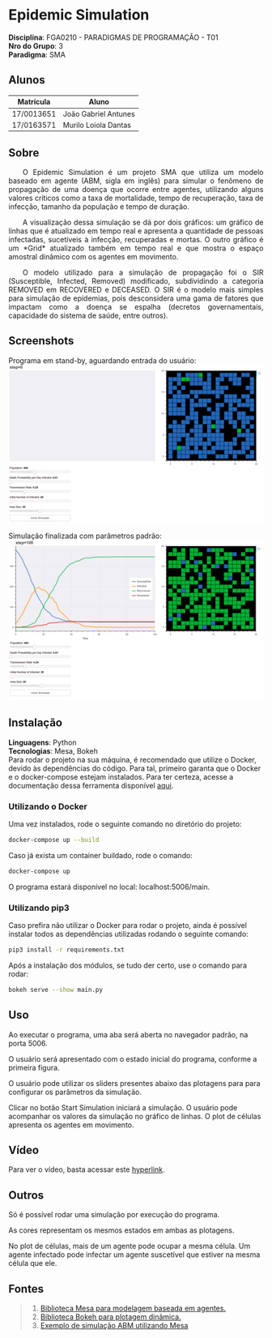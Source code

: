 # Epidemic Simulation

**Disciplina**: FGA0210 - PARADIGMAS DE PROGRAMAÇÃO - T01 <br>
**Nro do Grupo**: 3<br>
**Paradigma**: SMA<br>

## Alunos
|Matrícula | Aluno |
| -- | -- |
| 17/0013651 | João Gabriel Antunes |
| 17/0163571 | Murilo Loiola Dantas |

## Sobre 
<p align="justify">&emsp;&emsp;O Epidemic Simulation é um projeto SMA que utiliza um modelo baseado em agente (ABM, sigla em inglês) para simular o fenômeno de propagação de uma doença que ocorre entre agentes, utilizando alguns valores críticos como a taxa de mortalidade, tempo de recuperação, taxa de infecção, tamanho da população e tempo de duração.</p>

<p align="justify">&emsp;&emsp;A visualização dessa simulação se dá por dois gráficos: um gráfico de linhas que é atualizado em tempo real e apresenta a quantidade de pessoas infectadas, sucetíveis à infecção, recuperadas e mortas. O outro gráfico é um *Grid* atualizado também em tempo real e que mostra o espaço amostral dinâmico com os agentes em movimento.</p>

<p align="justify">&emsp;&emsp;O modelo utilizado para a simulação de propagação foi o SIR (Susceptible, Infected, Removed) modificado, subdividindo a categoria REMOVED em RECOVERED e DECEASED. O SIR é o modelo mais simples para simulação de epidemias, pois desconsidera uma gama de fatores que impactam como a doença se espalha (decretos governamentais, capacidade do sistema de saúde, entre outros).</p>

## Screenshots
Programa em stand-by, aguardando entrada do usuário:
![Stand-by](images/stand_by.png)


Simulação finalizada com parâmetros padrão:
![Finished](images/finished.png)

## Instalação 
**Linguagens**: Python<br>
**Tecnologias**: Mesa, Bokeh<br>
Para rodar o projeto na sua máquina, é recomendado que utilize o Docker, devido às dependências do código. Para tal, primeiro garanta que o Docker e o docker-compose estejam instalados. Para ter certeza, acesse a documentação dessa ferramenta disponível [aqui](https://docs.docker.com/get-docker/).

### Utilizando o Docker
Uma vez instalados, rode o seguinte comando no diretório do projeto:
```bash
docker-compose up --build
```

Caso já exista um container buildado, rode o comando:
```bash
docker-compose up
```

O programa estará disponível no local: localhost:5006/main.

### Utilizando pip3
Caso prefira não utilizar o Docker para rodar o projeto, ainda é possível instalar todos as dependências utilizadas rodando o seguinte comando:
```bash
pip3 install -r requirements.txt
```

Após a instalação dos módulos, se tudo der certo, use o comando para rodar:

```bash
bokeh serve --show main.py
```

## Uso 
Ao executar o programa, uma aba será aberta no navegador padrão, na porta 5006.

O usuário será apresentado com o estado inicial do programa, conforme a primeira figura.

O usuário pode utilizar os sliders presentes abaixo das plotagens para para configurar os parâmetros da simulação.

Clicar no botão Start Simulation iniciará a simulação. O usuário pode acompanhar os valores da simulação no gráfico de linhas. O plot de células apresenta os agentes em movimento.

## Vídeo
Para ver o vídeo, basta acessar este [hyperlink](https://youtu.be/NqoX51vtgxo).

## Outros 
Só é possível rodar uma simulação por execução do programa.

As cores representam os mesmos estados em ambas as plotagens.

No plot de células, mais de um agente pode ocupar a mesma célula. Um agente infectado pode infectar um agente suscetível que estiver na mesma célula que ele.

## Fontes
> 1. [Biblioteca Mesa para modelagem baseada em agentes.](https://github.com/projectmesa/mesa)
> 2. [Biblioteca Bokeh para plotagem dinâmica.](https://github.com/bokeh/bokeh)
> 3. [Exemplo de simulação ABM utilizando Mesa](https://dmnfarrell.github.io/bioinformatics/abm-mesa-python)